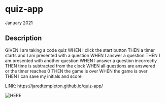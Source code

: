 # quiz-app
January 2021

## Description

GIVEN I am taking a code quiz
WHEN I click the start button
THEN a timer starts and I am presented with a question
WHEN I answer a question
THEN I am presented with another question
WHEN I answer a question incorrectly
THEN time is subtracted from the clock
WHEN all questions are answered or the timer reaches 0
THEN the game is over
WHEN the game is over
THEN I can save my initials and score


LINK: https://jaredtempleton.github.io/quiz-app/

![HERE](https://imgur.com/NXvaW23)
